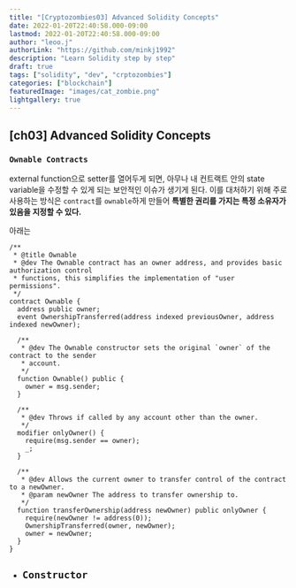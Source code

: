 ```yaml
---
title: "[Cryptozombies03] Advanced Solidity Concepts"
date: 2022-01-20T22:40:58.000-09:00
lastmod: 2022-01-20T22:40:58.000-09:00
author: "leoo.j"
authorLink: "https://github.com/minkj1992"
description: "Learn Solidity step by step"
draft: true
tags: ["solidity", "dev", "crptozombies"]
categories: ["blockchain"]
featuredImage: "images/cat_zombie.png"
lightgallery: true
---
```



## [ch03] Advanced Solidity Concepts

### `Ownable Contracts`

external function으로 setter를 열어두게 되면, 아무나 내 컨트랙트 안의 state variable을 수정할 수 있게 되는 보안적인 이슈가 생기게 된다. 이를 대처하기 위해 주로 사용하는 방식은 `contract`를 `ownable`하게 만들어 **특별한 권리를 가지는 특정 소유자가 있음을 지정할 수 있다.**

아래는 
```sol
/**
 * @title Ownable
 * @dev The Ownable contract has an owner address, and provides basic authorization control
 * functions, this simplifies the implementation of "user permissions".
 */
contract Ownable {
  address public owner;
  event OwnershipTransferred(address indexed previousOwner, address indexed newOwner);

  /**
   * @dev The Ownable constructor sets the original `owner` of the contract to the sender
   * account.
   */
  function Ownable() public {
    owner = msg.sender;
  }

  /**
   * @dev Throws if called by any account other than the owner.
   */
  modifier onlyOwner() {
    require(msg.sender == owner);
    _;
  }

  /**
   * @dev Allows the current owner to transfer control of the contract to a newOwner.
   * @param newOwner The address to transfer ownership to.
   */
  function transferOwnership(address newOwner) public onlyOwner {
    require(newOwner != address(0));
    OwnershipTransferred(owner, newOwner);
    owner = newOwner;
  }
}
```

- `Constructor`
  - 
